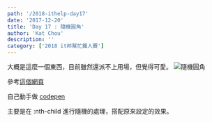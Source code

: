 ```yaml
---
path: '/2018-ithelp-day17'
date: '2017-12-20'
title: 'Day 17 : 隨機圓角'
author: 'Kat Chou'
description: ''
category: ['2018 it邦幫忙鐵人賽']
---
```


大概是這麼一個東西，目前雖然還派不上用場，但覺得可愛。
![隨機圓角](http://upload-images.jianshu.io/upload_images/4119783-71492d3911477ca9.png?imageMogr2/auto-orient/strip%7CimageView2/2/w/1240)

參考[這個網頁](https://2016.uxlondon.com/speakers)

自己動手做 [codepen](https://codepen.io/YuningChou/pen/RVWgQX?editors=0100)

主要是在 :nth-child 進行隨機的處理，搭配原來設定的效果。
